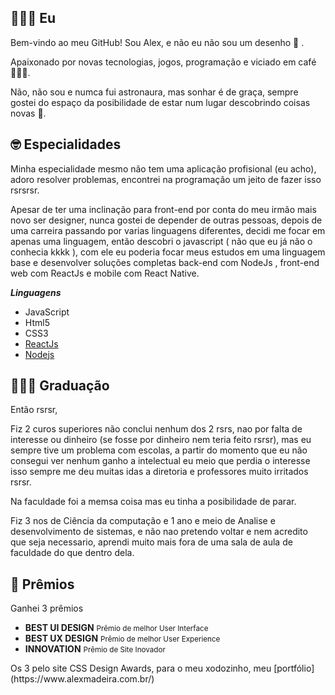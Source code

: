 ## 👨🏾‍💻 Eu

<p>Bem-vindo ao meu GitHub! Sou Alex, e não eu não sou um desenho 🤪 .</p>
<p>Apaixonado por novas tecnologias, jogos, programação e viciado em café 🤷🏾‍♂️.</p>
<p>Não, não sou e numca fui astronaura, mas sonhar é de graça, sempre gostei do espaço da posibilidade de estar num lugar descobrindo coisas novas 🚀.</p>

## 🤓 Especialidades

<p>Minha especialidade mesmo não tem uma aplicação profisional (eu acho), adoro resolver problemas, encontrei na programação um jeito de fazer isso rsrsrsr.</p>
<p>Apesar de ter uma inclinação para front-end por conta do meu irmão mais novo ser designer, nunca gostei de depender de outras pessoas, depois de uma carreira passando por varias linguagens diferentes, decidi me focar em apenas uma linguagem, então descobri o javascript ( não que eu já não o conhecia kkkk ), com ele eu poderia focar meus estudos em uma linguagem base e desenvolver soluções completas back-end com NodeJs , front-end web com ReactJs e mobile com React Native.</p>

**_Linguagens_**

- JavaScript
- Html5
- CSS3
- [ReactJs](https://github.com/facebook/react)
- [Nodejs](https://github.com/nodejs/node)

## 👨🏾‍🎓 Graduação

<p>Então rsrsr,
<p>Fiz 2 curos superiores não conclui nenhum dos 2 rsrs, nao por falta de interesse ou dinheiro (se fosse por dinheiro nem teria feito rsrsr), mas eu sempre tive um problema com escolas, a partir do momento que eu não consegui ver nenhum ganho a intelectual eu meio que perdia o interesse isso sempre me deu muitas idas a diretoria e professores muito irritados rsrsr.</p>
<p>Na faculdade foi a memsa coisa mas eu tinha a posibilidade de parar.</p>
<p>Fiz 3 nos de Ciência da computação e 1 ano e meio de Analise e desenvolvimento de sistemas, e não nao pretendo voltar e nem acredito que seja necessario, aprendi muito mais fora de uma sala de aula de faculdade do que dentro dela.</p>

## 🏅 Prêmios

Ganhei 3 prêmios

- **BEST UI DESIGN** <small>Prêmio de melhor User Interface</small>
- **BEST UX DESIGN** <small>Prêmio de melhor User Experience</small>
- **INNOVATION** <small>Prêmio de Site Inovador</small>

<p>Os 3 pelo site  CSS Design Awards, para o meu xodozinho, meu [portfólio](https://www.alexmadeira.com.br/)</p>
